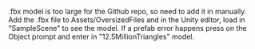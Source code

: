 
.fbx model is too large for the Github repo, so need to add it in manually. Add the .fbx file to Assets/OversizedFiles and in the Unity editor, load in "SampleScene" to see the model. If a prefab error happens press on the Object prompt and enter in "12.5MillionTriangles" model.
